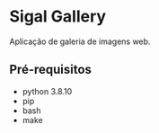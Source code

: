 # Sigal Gallery
Aplicação de galeria de imagens web.

## Pré-requisitos
- python 3.8.10
- pip
- bash
- make
